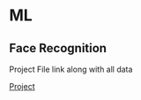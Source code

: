 # ML

## Face Recognition
Project File link along with all data

[Project](https://drive.google.com/drive/folders/1-5fEgjlpecRF3wGYX7I-BThHS14wI9rc)

